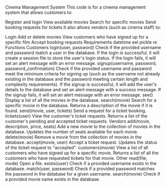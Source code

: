 Cinema Management System
This code is for a cinema management system that allows customers to:

Register and login
View available movies
Search for specific movies
Send booking requests for tickets
It also allows vendors (such as cinema staff) to:

Login
Add or delete movies
View customers who have signed up for a specific film
Accept booking requests
Requirements
datetime
eel
pickle
re
Functions
Customers
login(user, password)
Check if the provided username and password match a user in the database. If the login is successful, it will create a session file to store the user's login status. If the login fails, it will set an alert message with an error message.
signup(username, password, password_confirmation)
Check if the provided username and password meet the minimum criteria for signing up (such as the username not already existing in the database and the password meeting certain length and complexity requirements). If the signup is successful, it will add the user's details to the database and set an alert message with a success message. If the signup fails, it will set an alert message with an error message.
see()
Display a list of all the movies in the database.
search(movie)
Search for a specific movie in the database. Returns a description of the movie if it is found.
send(movie, user, tickets)
Send a request for a ticket booking.
tickets(user)
View the customer's ticket requests. Returns a list of the customer's pending and accepted ticket requests.
Vendors
add(movie, description, price, seats)
Add a new movie to the collection of movies in the database. Updates the number of seats available for each movie.
delete(movie)
Remove a movie from the collection of movies in the database.
accept(movie, user)
Accept a ticket request. Updates the status of the ticket request to "accepted".
customers(movie)
View a list of all customers who have signed up for a specific movie. Returns a list of all the customers who have requested tickets for that movie.
Other
read(file, mode)
Open a file.
exists(user)
Check if a provided username exists in the database.
match(user, password)
Check if a provided password matches the password in the database for a given username.
search(movie)
Check if a provided movie name exists in the database.
